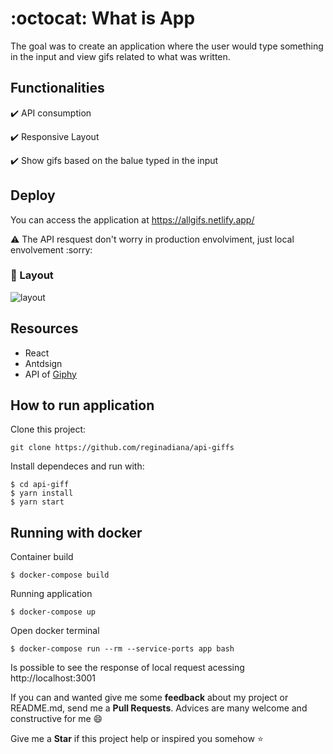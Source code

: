 # :octocat: What is App

The goal was to create an application where the user would type something in the input and view gifs related to what was written.

## Functionalities

:heavy_check_mark: API consumption

:heavy_check_mark: Responsive Layout

:heavy_check_mark: Show gifs based on the balue typed in the input 

## Deploy

You can access the application at https://allgifs.netlify.app/

:warning: The API resquest don't worry in production envolviment, just local envolvement :sorry: 

### :iphone: Layout 

![layout](https://user-images.githubusercontent.com/46378210/77700644-5549d880-6f93-11ea-9a8b-0a2b34772c21.png)

## Resources

- React
- Antdsign
- API of [Giphy](https://giphy.com/) 

## How to run application

Clone this project:

```
git clone https://github.com/reginadiana/api-giffs
```

Install dependeces and run with:

```
$ cd api-giff
$ yarn install
$ yarn start
```

## Running with docker 

Container build

```
$ docker-compose build
```

Running application
```
$ docker-compose up
```

Open docker terminal
```
$ docker-compose run --rm --service-ports app bash  
```

Is possible to see the response of local request acessing http://localhost:3001

If you can and wanted give me some **feedback** about my project or README.md, send me a **Pull Requests**. Advices are many welcome and constructive for me :smile:

Give me a **Star** if this project help or inspired you somehow :star:
